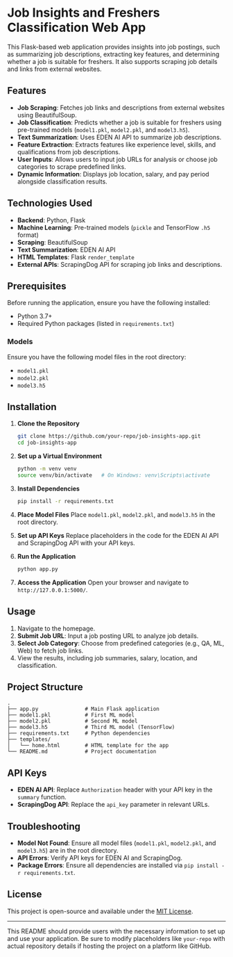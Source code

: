 # Job Insights and Freshers Classification Web App

This Flask-based web application provides insights into job postings, such as summarizing job descriptions, extracting key features, and determining whether a job is suitable for freshers. It also supports scraping job details and links from external websites.

## Features

- **Job Scraping**: Fetches job links and descriptions from external websites using BeautifulSoup.
- **Job Classification**: Predicts whether a job is suitable for freshers using pre-trained models (`model1.pkl`, `model2.pkl`, and `model3.h5`).
- **Text Summarization**: Uses EDEN AI API to summarize job descriptions.
- **Feature Extraction**: Extracts features like experience level, skills, and qualifications from job descriptions.
- **User Inputs**: Allows users to input job URLs for analysis or choose job categories to scrape predefined links.
- **Dynamic Information**: Displays job location, salary, and pay period alongside classification results.

## Technologies Used

- **Backend**: Python, Flask
- **Machine Learning**: Pre-trained models (`pickle` and TensorFlow `.h5` format)
- **Scraping**: BeautifulSoup
- **Text Summarization**: EDEN AI API
- **HTML Templates**: Flask `render_template`
- **External APIs**: ScrapingDog API for scraping job links and descriptions.

## Prerequisites

Before running the application, ensure you have the following installed:

- Python 3.7+
- Required Python packages (listed in `requirements.txt`)

### Models

Ensure you have the following model files in the root directory:

- `model1.pkl`
- `model2.pkl`
- `model3.h5`

## Installation

1. **Clone the Repository**
   ```bash
   git clone https://github.com/your-repo/job-insights-app.git
   cd job-insights-app
   ```

2. **Set up a Virtual Environment**
   ```bash
   python -m venv venv
   source venv/bin/activate   # On Windows: venv\Scripts\activate
   ```

3. **Install Dependencies**
   ```bash
   pip install -r requirements.txt
   ```

4. **Place Model Files**
   Place `model1.pkl`, `model2.pkl`, and `model3.h5` in the root directory.

5. **Set up API Keys**
   Replace placeholders in the code for the EDEN AI API and ScrapingDog API with your API keys.

6. **Run the Application**
   ```bash
   python app.py
   ```

7. **Access the Application**
   Open your browser and navigate to `http://127.0.0.1:5000/`.

## Usage

1. Navigate to the homepage.
2. **Submit Job URL**: Input a job posting URL to analyze job details.
3. **Select Job Category**: Choose from predefined categories (e.g., QA, ML, Web) to fetch job links.
4. View the results, including job summaries, salary, location, and classification.

## Project Structure

```
.
├── app.py               # Main Flask application
├── model1.pkl           # First ML model
├── model2.pkl           # Second ML model
├── model3.h5            # Third ML model (TensorFlow)
├── requirements.txt     # Python dependencies
├── templates/
│   └── home.html        # HTML template for the app
└── README.md            # Project documentation
```

## API Keys

- **EDEN AI API**: Replace `Authorization` header with your API key in the `summary` function.
- **ScrapingDog API**: Replace the `api_key` parameter in relevant URLs.

## Troubleshooting

- **Model Not Found**: Ensure all model files (`model1.pkl`, `model2.pkl`, and `model3.h5`) are in the root directory.
- **API Errors**: Verify API keys for EDEN AI and ScrapingDog.
- **Package Errors**: Ensure all dependencies are installed via `pip install -r requirements.txt`.

## License

This project is open-source and available under the [MIT License](LICENSE).

---

This README should provide users with the necessary information to set up and use your application. Be sure to modify placeholders like `your-repo` with actual repository details if hosting the project on a platform like GitHub.
